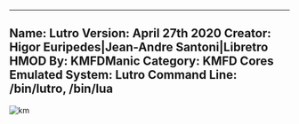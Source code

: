 -----------------------
Name: Lutro
Version: April 27th 2020
Creator: Higor Euripedes|Jean-Andre Santoni|Libretro
HMOD By: KMFDManic
Category: KMFD Cores
Emulated System: Lutro
Command Line: /bin/lutro, /bin/lua
-----------------------
![km](https://i.imgur.com/Q14tlTh.png)
